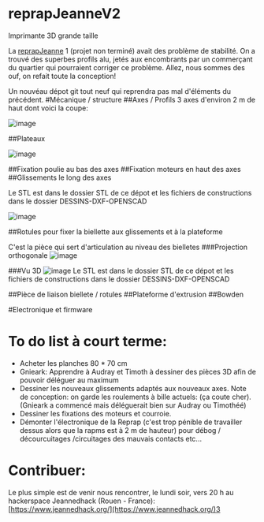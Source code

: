 # reprapJeanneV2
Imprimante 3D grande taille

La [reprapJeanne](https://github.com/jeannedhack/reprapJeanne) 1 (projet non terminé) avait des problème de stabilité. On a trouvé des superbes profils alu, jetés aux encombrants par un commerçant du quartier qui pourraient corriger ce problème. Allez, nous sommes des ouf, on refait toute la conception!

Un nouvéau dépot git tout neuf qui reprendra pas mal d'éléments du précédent.
#Mécanique / structure
##Axes / Profils
3 axes d'environ 2 m de haut dont voici la coupe:

![image](https://raw.githubusercontent.com/jeannedhack/reprapJeanneV2/master/img/profil-axe.png)

##Plateaux

![image](https://raw.githubusercontent.com/jeannedhack/reprapJeanneV2/master/img/baseImprimante3d.png)

##Fixation poulie au bas des axes
##Fixation moteurs en haut des axes
##Glissements le long des axes

Le STL est dans le dossier STL de ce dépot et les fichiers de constructions dans le dossier DESSINS-DXF-OPENSCAD

![image](https://raw.githubusercontent.com/jeannedhack/reprapJeanneV2/master/img/glissement.png)

##Rotules pour fixer la biellette aux glissements et à la plateforme


C'est la pièce qui sert d'articulation au niveau des bielletes
###Projection orthogonale
![image](https://raw.githubusercontent.com/jeannedhack/reprapJeanneV2/master/img/rotule.png)

###Vu 3D
![image](https://raw.githubusercontent.com/jeannedhack/reprapJeanneV2/master/img/rotule3D.png)
Le STL est dans le dossier STL de ce dépot et les fichiers de constructions dans le dossier DESSINS-DXF-OPENSCAD

##Pièce de liaison biellete / rotules
##Plateforme d'extrusion
##Bowden

#Electronique et firmware

# To do list à court terme:
 * Acheter les planches 80 * 70 cm
 * Gnieark: Apprendre à Audray et Timoth à dessiner des pièces 3D afin de pouvoir déléguer au maximum
 * Dessiner les nouveaux glissements adaptés aux nouveaux axes. Note de conception:  on garde les roulements à bille actuels:  (ça coute cher). (Gnieark a commencé mais déléguerait bien sur Audray ou Timothéé)
 * Dessiner les fixations des moteurs et courroie.
 * Démonter l'électronique de la Reprap (c'est trop pénible de travailler dessus alors que la rapms est à 2 m de hauteur)  pour débog / décourcuitages /circuitages des mauvais contacts etc...
 
# Contribuer:

Le plus simple est de venir nous rencontrer, le lundi soir, vers 20 h au hackerspace Jeannedhack (Rouen - France):  [https://www.jeannedhack.org/](https://www.jeannedhack.org/)3
